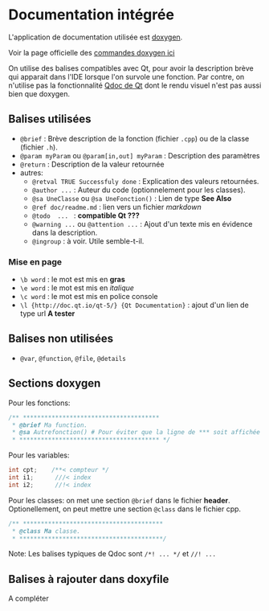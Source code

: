 # Documentation intégrée

L'application de documentation utilisée est [doxygen](https://www.doxygen.nl).

Voir la page officielle des [commandes doxygen ici](https://www.doxygen.nl/manual/index.html)

On utilise des balises compatibles avec Qt, pour avoir la description brève qui apparait dans l'IDE lorsque l'on survole une fonction.
Par contre, on n'utilise pas la fonctionnalité [Qdoc de Qt](https://doc.qt.io/qt-5/qdoc-guide-writing.html) dont le rendu visuel n'est pas aussi bien que doxygen.

## Balises utilisées

* `@brief` : Brève description de la fonction (fichier `.cpp`) ou de la classe (fichier `.h`).
* `@param myParam`  ou `@param[in,out] myParam` : Description des paramètres
* `@return` : Description de la valeur retournée
* autres:
  * `@retval TRUE Successfuly done` : Explication des valeurs retournées.
  * `@author ...` : Auteur du code (optionnelement pour les classes).
  * `@sa UneClasse` ou `@sa UneFonction()` : Lien de type **See Also**
  * `@ref doc/readme.md` : lien vers un fichier *markdown*
  * `@todo  ... `  : **compatible Qt ???**
  * `@warning ...` ou `@attention ...` : Ajout d'un texte mis en évidence dans la description.
  * `@ingroup` : à voir. Utile semble-t-il.


### Mise en page

* `\b word` : le mot est mis en **gras**
* `\e word` : le mot est mis en *italique*
* `\c word` : le mot est mis en police console
* `\l {http://doc.qt.io/qt-5/} {Qt Documentation}` : ajout d'un lien de type url   **A tester**
 

## Balises non utilisées

* `@var`, `@function`, `@file`, `@details`


## Sections doxygen

Pour les fonctions:
```c++
/** **************************************
 * @brief Ma function.
 * @sa Autrefonction() # Pour éviter que la ligne de *** soit affichée par Qt.
 * *************************************** */ 
```

Pour les variables:
```c++
int cpt;    /**< compteur */
int i1;      ///< index
int i2;      //!< index
```

Pour les classes: on met une section `@brief` dans le fichier **header**. Optionellement, on peut mettre une section `@class` dans le fichier cpp.
```c++
/** ***************************************
 * @class Ma classe.
 * ****************************************/ 
```

Note: Les balises typiques de Qdoc sont `/*! ... */`  et `//! ...`


## Balises à rajouter dans doxyfile

A compléter
